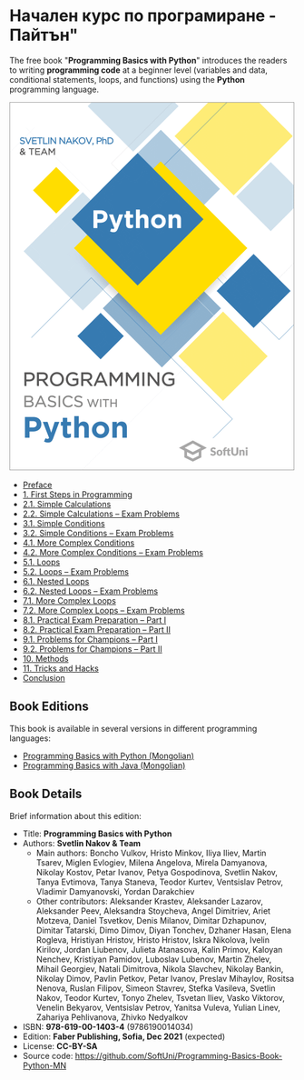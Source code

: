 # Начален курс по програмиране - Пайтън"

The free book "**Programming Basics with Python**" introduces the readers to writing **programming code** at a beginner level (variables and data, conditional statements, loops, and functions) using the **Python** programming language.

<a href="#"><img src="/assets/Python-Programming-Basics-Book-Cover.png" alt="Book Programming Basics with Python - Cover" class="readme-book-cover-image" /></a>

* [Preface](chapter-00-preface.md)
* [1. First Steps in Programming](chapter-01-first-steps-in-programming.md)
* [2.1. Simple Calculations](chapter-02-simple-calculations.md)
* [2.2. Simple Calculations – Exam Problems](chapter-02-simple-calculations-exam-problems.md)
* [3.1. Simple Conditions](chapter-03-simple-conditions.md)
* [3.2. Simple Conditions – Exam Problems](chapter-03-simple-conditions-exam-problems.md)
* [4.1. More Complex Conditions](chapter-04-complex-conditions.md)
* [4.2. More Complex Conditions – Exam Problems](chapter-04-complex-conditions-exam-problems.md)
* [5.1. Loops](chapter-05-loops.md)
* [5.2. Loops – Exam Problems](chapter-05-loops-exam-problems.md)
* [6.1. Nested Loops](chapter-06-nested-loops.md)
* [6.2. Nested Loops – Exam Problems](chapter-06-nested-loops-exam-problems.md)
* [7.1. More Complex Loops](chapter-07-complex-loops.md)
* [7.2. More Complex Loops – Exam Problems](chapter-07-complex-loops-exam-problems.md)
* [8.1. Practical Exam Preparation – Part I](chapter-08-exam-preparation.md)
* [8.2. Practical Exam Preparation – Part II](chapter-08-exam-preparation-part-2.md)
* [9.1. Problems for Champions – Part I](chapter-09-problems-for-champions.md)
* [9.2. Problems for Champions – Part II](chapter-09-problems-for-champions-part-2.md)
* [10. Methods](chapter-10-functions.md)
* [11. Tricks and Hacks](chapter-11-tricks-and-hacks.md)
* [Conclusion](chapter-12-conclusion.md)

<!-- ## Download The Book

Download the book "**Programming Basics with Python**" in **PDF** format:
* <a href="#">TODO</a> -->

## Book Editions

This book is available in several versions in different programming languages:
* [Programming Basics with Python (Mongolian)](https://python-book.softuni.mn)
* [Programming Basics with Java (Mongolian)](https://java-book.softuni.mn)

## Book Details

Brief information about this edition:
* Title: **Programming Basics with Python**
* Authors: **Svetlin Nakov & Team**
  * Main authors: Boncho Vulkov, Hristo Minkov, Iliya Iliev, Martin Tsarev, Miglen Evlogiev, Milena Angelova, Mirela Damyanova, Nikolay Kostov, Petar Ivanov, Petya Gospodinova, Svetlin Nakov, Tanya Evtimova, Tanya Staneva, Teodor Kurtev, Ventsislav Petrov, Vladimir Damyanovski, Yordan Darakchiev
  * Other contributors: Aleksander Krastev, Aleksander Lazarov, Aleksander Peev, Aleksandra Stoycheva, Angel Dimitriev, Ariet Motzeva, Daniel Tsvetkov, Denis Milanov, Dimitar Dzhapunov, Dimitar Tatarski, Dimo Dimov, Diyan Tonchev, Dzhaner Hasan, Elena Rogleva, Hristiyan Hristov, Hristo Hristov, Iskra Nikolova, Ivelin Kirilov, Jordan Liubenov, Julieta Atanasova, Kalin Primov, Kaloyan Nenchev, Kristiyan Pamidov, Luboslav Lubenov, Martin Zhelev, Mihail Georgiev, Natali Dimitrova, Nikola Slavchev, Nikolay Bankin, Nikolay Dimov, Pavlin Petkov, Petar Ivanov, Preslav Mihaylov, Rositsa Nenova, Ruslan Filipov, Simeon Stavrev, Stefka Vasileva, Svetlin Nakov, Teodor Kurtev, Tonyo Zhelev, Tsvetan Iliev, Vasko Viktorov, Venelin Bekyarov, Ventsislav Petrov, Yanitsa Vuleva, Yulian Linev, Zahariya Pehlivanova, Zhivko Nedyalkov
* ISBN: **978-619-00-1403-4** (9786190014034)
* Edition: **Faber Publishing, Sofia, Dec 2021** (expected)
* License: **CC-BY-SA**
* Source code: https://github.com/SoftUni/Programming-Basics-Book-Python-MN

<!-- ## Free Practical Programming Course

Enjoy reading and do not forget to **sign up** for the [**Practical Free Course "Programming Basics"**](https://softuni.org) coming together with this book, because programming is learned by practice, code writing, and solving many, many problems, not just by reading! -->

